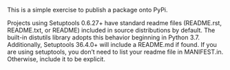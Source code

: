 This is a simple exercise to publish a package onto PyPi.

Projects using Setuptools 0.6.27+ have standard readme files (README.rst, README.txt, or README) included in source distributions by default. The built-in distutils library adopts this behavior beginning in Python 3.7. Additionally, Setuptools 36.4.0+ will include a README.md if found. If you are using setuptools, you don’t need to list your readme file in MANIFEST.in. Otherwise, include it to be explicit.